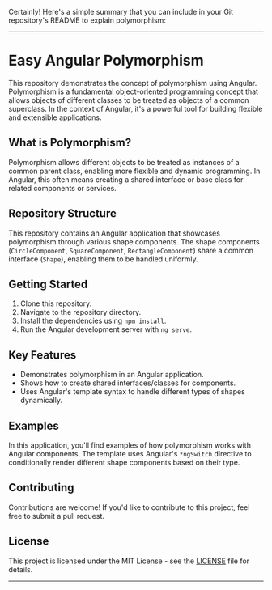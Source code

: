 Certainly! Here's a simple summary that you can include in your Git repository's README to explain polymorphism:

---

# Easy Angular Polymorphism

This repository demonstrates the concept of polymorphism using Angular. Polymorphism is a fundamental object-oriented programming concept that allows objects of different classes to be treated as objects of a common superclass. In the context of Angular, it's a powerful tool for building flexible and extensible applications.

## What is Polymorphism?

Polymorphism allows different objects to be treated as instances of a common parent class, enabling more flexible and dynamic programming. In Angular, this often means creating a shared interface or base class for related components or services.

## Repository Structure

This repository contains an Angular application that showcases polymorphism through various shape components. The shape components (`CircleComponent`, `SquareComponent`, `RectangleComponent`) share a common interface (`Shape`), enabling them to be handled uniformly.

## Getting Started

1. Clone this repository.
2. Navigate to the repository directory.
3. Install the dependencies using `npm install`.
4. Run the Angular development server with `ng serve`.

## Key Features

- Demonstrates polymorphism in an Angular application.
- Shows how to create shared interfaces/classes for components.
- Uses Angular's template syntax to handle different types of shapes dynamically.

## Examples

In this application, you'll find examples of how polymorphism works with Angular components. The template uses Angular's `*ngSwitch` directive to conditionally render different shape components based on their type.

## Contributing

Contributions are welcome! If you'd like to contribute to this project, feel free to submit a pull request.

## License

This project is licensed under the MIT License - see the [LICENSE](LICENSE) file for details.

---
